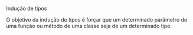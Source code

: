Indução de tipos

O objetivo da indução de tipos é forçar que um determinado parâmetro de uma função ou método de uma classe seja de um determinado tipo.